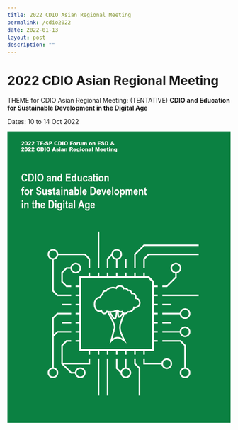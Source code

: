 ```yaml
---
title: 2022 CDIO Asian Regional Meeting
permalink: /cdio2022
date: 2022-01-13
layout: post
description: ""
---
```

# 2022 CDIO Asian Regional Meeting

THEME for CDIO Asian Regional Meeting:  (TENTATIVE)
**CDIO and Education for Sustainable Development in the Digital Age**

Dates: 10 to 14 Oct 2022

![](/images/cdio2022-poster.png)

